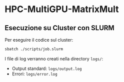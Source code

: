 # HPC-MultiGPU-MatrixMult

## Esecuzione su Cluster con SLURM

Per eseguire il codice sul cluster:

```bash
sbatch ./scripts/job.slurm
```

I file di log verranno creati nella directory `logs/`:
-   Output standard: `logs/output.log`
-   Errori: `logs/error.log`